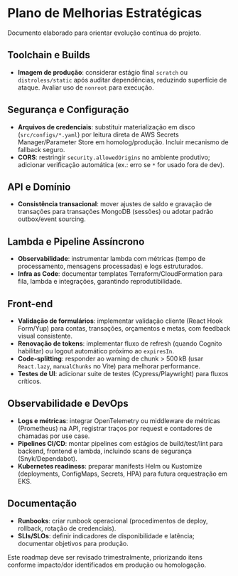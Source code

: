 # Plano de Melhorias Estratégicas

Documento elaborado para orientar evolução contínua do projeto.

## Toolchain e Builds

- **Imagem de produção**: considerar estágio final `scratch` ou `distroless/static` após auditar dependências, reduzindo superfície de ataque. Avaliar uso de `nonroot` para execução.

## Segurança e Configuração

- **Arquivos de credenciais**: substituir materialização em disco (`src/configs/*.yaml`) por leitura direta de AWS Secrets Manager/Parameter Store em homolog/produção. Incluir mecanismo de fallback seguro.
- **CORS**: restringir `security.allowedOrigins` no ambiente produtivo; adicionar verificação automática (ex.: erro se `*` for usado fora de dev).

## API e Domínio

- **Consistência transacional**: mover ajustes de saldo e gravação de transações para transações MongoDB (sessões) ou adotar padrão outbox/event sourcing.

## Lambda e Pipeline Assíncrono

- **Observabilidade**: instrumentar lambda com métricas (tempo de processamento, mensagens processadas) e logs estruturados.
- **Infra as Code**: documentar templates Terraform/CloudFormation para fila, lambda e integrações, garantindo reprodutibilidade.

## Front-end

- **Validação de formulários**: implementar validação cliente (React Hook Form/Yup) para contas, transações, orçamentos e metas, com feedback visual consistente.
- **Renovação de tokens**: implementar fluxo de refresh (quando Cognito habilitar) ou logout automático próximo ao `expiresIn`.
- **Code-splitting**: responder ao warning de chunk > 500 kB (usar `React.lazy`, `manualChunks` no Vite) para melhorar performance.
- **Testes de UI**: adicionar suite de testes (Cypress/Playwright) para fluxos críticos.

## Observabilidade e DevOps

- **Logs e métricas**: integrar OpenTelemetry ou middleware de métricas (Prometheus) na API, registrar traços por request e contadores de chamadas por use case.
- **Pipelines CI/CD**: montar pipelines com estágios de build/test/lint para backend, frontend e lambda, incluindo scans de segurança (Snyk/Dependabot).
- **Kubernetes readiness**: preparar manifests Helm ou Kustomize (deployments, ConfigMaps, Secrets, HPA) para futura orquestração em EKS.

## Documentação

- **Runbooks**: criar runbook operacional (procedimentos de deploy, rollback, rotação de credenciais).
- **SLIs/SLOs**: definir indicadores de disponibilidade e latência; documentar objetivos para produção.

Este roadmap deve ser revisado trimestralmente, priorizando itens conforme impacto/dor identificados em produção ou homologação.
